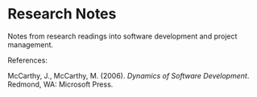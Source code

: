 Research Notes
==============

Notes from research readings into software development and project management.

References:

McCarthy, J., McCarthy, M. (2006). _Dynamics of Software Development_. Redmond, WA: Microsoft Press.
